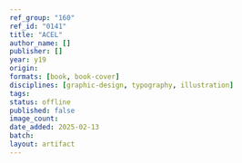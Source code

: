 ```yaml
---
ref_group: "160"
ref_id: "0141"
title: "ACEL"
author_name: []
publisher: []
year: y19
origin:
formats: [book, book-cover]
disciplines: [graphic-design, typography, illustration]
tags:
status: offline
published: false
image_count:
date_added: 2025-02-13
batch:
layout: artifact
---
```

